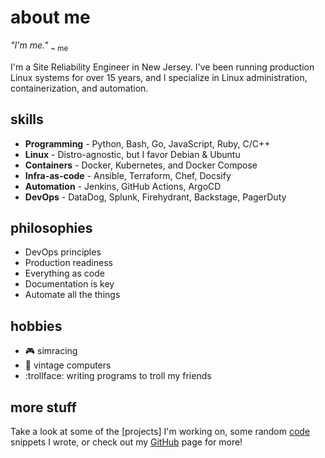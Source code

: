 # about me

*"I'm me."* <sub>~ me</sub>

I'm a Site Reliability Engineer in New Jersey. I've been running production Linux systems for over 15 years, and I specialize in Linux administration, containerization, and automation.

<!-- tabs: start -->

## **skills**

- **Programming** - Python, Bash, Go, JavaScript, Ruby, C/C++
- **Linux** - Distro-agnostic, but I favor Debian & Ubuntu
- **Containers** - Docker, Kubernetes, and Docker Compose
- **Infra-as-code** - Ansible, Terraform, Chef, Docsify
- **Automation** - Jenkins, GitHub Actions, ArgoCD
- **DevOps** - DataDog, Splunk, Firehydrant, Backstage, PagerDuty

## **philosophies**

- DevOps principles
- Production readiness
- Everything as code
- Documentation is key
- Automate all the things

## **hobbies**

- :video_game:  simracing
- :floppy_disk: vintage computers
- :trollface: writing programs to troll my friends

<!-- tabs: end -->

## more stuff

Take a look at some of the [projects] I'm working on, some random [code](code) snippets I wrote, or check out my [GitHub](https://github.com/eaglerock1337/) page for more!
